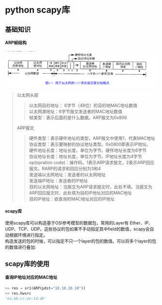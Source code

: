 # python scapy库


## 基础知识
####  ARP帧结构
![arp_packet_struct.png](./imgs/arp_packet_struct.png)
>以太网头部  
>>以太网目的地址： 6字节（48位）的目的地MAC地址数值  
>>以太网源地址：6字节报文发送者的MAC地址数值  
>>帧类型：表示后面的是什么数据。ARP报文为0x806  
>  
>ARP报文
>>硬件类型：表示硬件地址的类型，ARP报文中使用1，代表MAC地址  
>>协议类型：表示要映射的协议地址类型。0x0800即表示IP地址。  
>>硬件地址长度：地址长度，单位为字节。硬件地址长度为6字节  
>>协议地址长度：地址长度，单位为字节。IP地址长度为4字节  
>>op(opration code)：操作码。1表示ARP请求报文，2表示ARP回应报文。RARP的请求和回应分别为3和4  
>>发送端以太网地址：发送者的以太网地址  
>>发送端IP地址：发送者的IP地址  
>>目的以太网地址：当报文为ARP请求报文时，此处不填。当报文为ARP回应报文时，此处填为目的IP地址对应的MAC地址  
>>目的IP地址：欲查询的MAC地址对应的IP地址  

#### scapy库  
使用scapy库可以构造基于OSI参考模型的数据包，常用的Layer有 Ether、IP、UDP、TCP、UDP。这些协议的包如果不手动指定其中field的数值，scapy会自动根据环境进行指定。  
构造发送的包的时候，可以指定不只一个layer的包的数值。可以将多个layer的包的数值进行叠加:  
>

## scapy库的使用  
#### 查询IP地址对应的MAC地址
```python
>> res = sr1(ARP(pdst="10.10.10.10"))
>> res.hwsrc
'ea:bb:cc:ee:1d:db'
```

